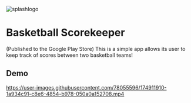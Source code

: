 

![splashlogo](https://user-images.githubusercontent.com/78055596/174912108-c2dde585-66d1-4261-8b51-f60b24ecd1f2.png)


# Basketball Scorekeeper

(Published to the Google Play Store)
This is a simple app allows its user to keep track of scores
between two basketball teams!



## Demo



https://user-images.githubusercontent.com/78055596/174911910-1a934c91-c8e6-4854-b978-050a0a152708.mp4











